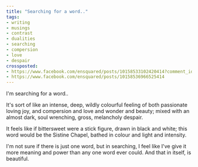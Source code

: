 ```yaml
---
title: "Searching for a word.."
tags:
- writing
- musings
- contrast
- dualities
- searching
- compersion
- love
- despair
crossposted:
- https://www.facebook.com/ensquared/posts/10158533102420414?comment_id=10158533333340414&reply_comment_id=10158536862225414&comment_tracking=%7B%22tn%22%3A%22R3%22%7D
- https://www.facebook.com/ensquared/posts/10158536966525414
---
```

I'm searching for a word..

It's sort of like an intense, deep, wildly colourful feeling of both passionate loving joy, and compersion and love and wonder and beauty; mixed with an almost dark, soul wrenching, gross, melancholy despair.

It feels like if bittersweet were a stick figure, drawn in black and white; this word would be the Sistine Chapel, bathed in colour and light and intensity.

I'm not sure if there is just one word, but in searching, I feel like I've give it more meaning and power than any one word ever could. And that in itself, is beautiful.
